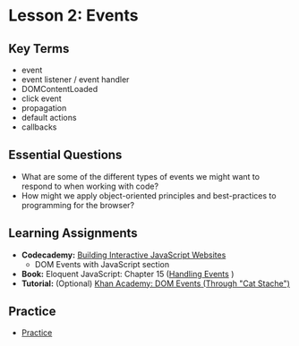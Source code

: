 # Lesson 2: Events

## Key Terms
* event
* event listener / event handler
* DOMContentLoaded
* click event
* propagation
* default actions
* callbacks

## Essential Questions
+ What are some of the different types of events we might want to respond to when working with code?
+ How might we apply object-oriented principles and best-practices to programming for the browser? 

## Learning Assignments
* **Codecademy:** [Building Interactive JavaScript Websites](https://www.codecademy.com/learn/build-interactive-websites) 
    * DOM Events with JavaScript section
* **Book:** Eloquent JavaScript: Chapter 15 ([Handling Events](https://eloquentjavascript.net/15_event.html) )
* **Tutorial:** (Optional) [Khan Academy: DOM Events (Through "Cat Stache")](https://www.khanacademy.org/computing/computer-programming/html-css-js/html-js-dom-events#html-js-dom-events)


## Practice
* [Practice](./practice)
